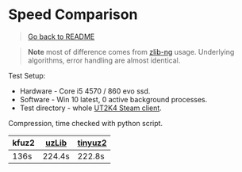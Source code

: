 [tinyuz2]: https://unrealadmin.org/forums/showthread.php?t=10192
[uzLib]: https://unrealadmin.org/forums/showthread.php?p=172927
[zlib-ng]: https://github.com/zlib-ng/zlib-ng

# Speed Comparison

> [Go back to README](../kfuz2/README.md)

> **Note** most of difference comes from [zlib-ng] usage. Underlying algorithms, error handling are almost identical.

Test Setup:

- Hardware - Core i5 4570 / 860 evo ssd.
- Software - Win 10 latest, 0 active background processes.
- Test directory - whole [UT2K4 Steam client](https://store.steampowered.com/app/13230/Unreal_Tournament_2004_Editors_Choice_Edition/).

Compression, time checked with python script.

| kfuz2 | [uzLib] | [tinyuz2] |
|---|---|---|
| 136s | 224.4s | 222.8s |
